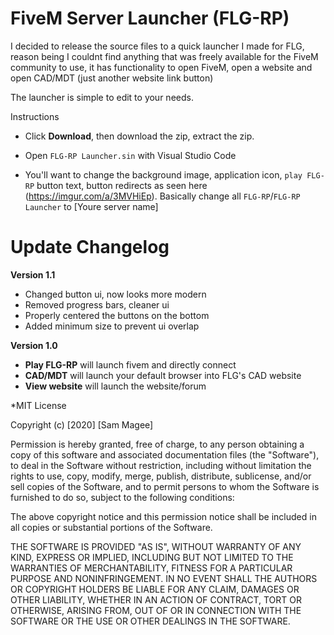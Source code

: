 
# FiveM Server Launcher (FLG-RP)

I decided to release the source files to a quick launcher I made for FLG, reason being I couldnt find anything that was freely available for the FiveM community to use, it has functionality to open FiveM, open a website and open CAD/MDT (just another website link button)

The launcher is simple to edit to your needs.

Instructions
 - Click __Download__, then download the zip, extract the zip.
 
 - Open `FLG-RP Launcher.sin` with Visual Studio Code
 
 - You'll want to change the background image, application icon, `play FLG-RP` button text, button redirects as seen here (https://imgur.com/a/3MVHiEp). Basically change all `FLG-RP`/`FLG-RP Launcher` to [Youre server name] 
 
 # Update Changelog
 __Version 1.1__
  
  - Changed button ui, now looks more modern
  - Removed progress bars, cleaner ui
  - Properly centered the buttons on the bottom
  - Added minimum size to prevent ui overlap
  
 __Version 1.0__ 
   - __Play FLG-RP__ will launch fivem and directly connect 
   - __CAD/MDT__ will launch your default browser into FLG's CAD website
   - __View website__ will launch the website/forum 


*MIT License

Copyright (c) [2020] [Sam Magee]

Permission is hereby granted, free of charge, to any person obtaining a copy
of this software and associated documentation files (the "Software"), to deal
in the Software without restriction, including without limitation the rights
to use, copy, modify, merge, publish, distribute, sublicense, and/or sell
copies of the Software, and to permit persons to whom the Software is
furnished to do so, subject to the following conditions:

The above copyright notice and this permission notice shall be included in all
copies or substantial portions of the Software.

THE SOFTWARE IS PROVIDED "AS IS", WITHOUT WARRANTY OF ANY KIND, EXPRESS OR
IMPLIED, INCLUDING BUT NOT LIMITED TO THE WARRANTIES OF MERCHANTABILITY,
FITNESS FOR A PARTICULAR PURPOSE AND NONINFRINGEMENT. IN NO EVENT SHALL THE
AUTHORS OR COPYRIGHT HOLDERS BE LIABLE FOR ANY CLAIM, DAMAGES OR OTHER
LIABILITY, WHETHER IN AN ACTION OF CONTRACT, TORT OR OTHERWISE, ARISING FROM,
OUT OF OR IN CONNECTION WITH THE SOFTWARE OR THE USE OR OTHER DEALINGS IN THE
SOFTWARE.
